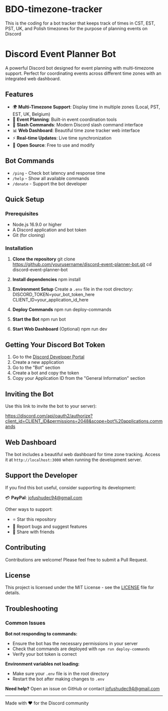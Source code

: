 # BDO-timezone-tracker
This is the coding for a bot tracker that keeps track of times in CST, EST, PST, UK, and Polish timezones for the purpose of planning events on Discord


# Discord Event Planner Bot

A powerful Discord bot designed for event planning with multi-timezone support. Perfect for coordinating events across different time zones with an integrated web dashboard.

## Features

- 🌍 **Multi-Timezone Support**: Display time in multiple zones (Local, PST, EST, UK, Belgium)
- 📅 **Event Planning**: Built-in event coordination tools
- 🎯 **Slash Commands**: Modern Discord slash command interface
- 📊 **Web Dashboard**: Beautiful time zone tracker web interface
- ⚡ **Real-time Updates**: Live time synchronization
- 💖 **Open Source**: Free to use and modify

## Bot Commands

- `/ping` - Check bot latency and response time
- `/help` - Show all available commands
- `/donate` - Support the bot developer

## Quick Setup

### Prerequisites

- Node.js 16.9.0 or higher
- A Discord application and bot token
- Git (for cloning)

### Installation

1. **Clone the repository**
   git clone https://github.com/yourusername/discord-event-planner-bot.git
   cd discord-event-planner-bot

2. **Install dependencies**
   npm install

3. **Environment Setup**
   Create a `.env` file in the root directory:
   DISCORD_TOKEN=your_bot_token_here
   CLIENT_ID=your_application_id_here

4. **Deploy Commands**
   npm run deploy-commands

5. **Start the Bot**
   npm run bot

6. **Start Web Dashboard** (Optional)
   npm run dev

## Getting Your Discord Bot Token

1. Go to the [Discord Developer Portal](https://discord.com/developers/applications)
2. Create a new application
3. Go to the "Bot" section
4. Create a bot and copy the token
5. Copy your Application ID from the "General Information" section

## Inviting the Bot

Use this link to invite the bot to your server):

https://discord.com/api/oauth2/authorize?client_id=CLIENT_ID&permissions=2048&scope=bot%20applications.commands


## Web Dashboard

The bot includes a beautiful web dashboard for time zone tracking. Access it at `http://localhost:3000` when running the development server.

## Support the Developer

If you find this bot useful, consider supporting its development:

💳 **PayPal**: [jofushudec94@gmail.com](https://paypal.me/jofushudec94)

Other ways to support:
- ⭐ Star this repository
- 🐛 Report bugs and suggest features
- 📢 Share with friends

## Contributing

Contributions are welcome! Please feel free to submit a Pull Request.

## License

This project is licensed under the MIT License - see the [LICENSE](LICENSE) file for details.

## Troubleshooting

### Common Issues

**Bot not responding to commands:**
- Ensure the bot has the necessary permissions in your server
- Check that commands are deployed with `npm run deploy-commands`
- Verify your bot token is correct

**Environment variables not loading:**
- Make sure your `.env` file is in the root directory
- Restart the bot after making changes to `.env`

**Need help?** Open an issue on GitHub or contact jofushudec94@gmail.com

---

Made with ❤️ for the Discord community
